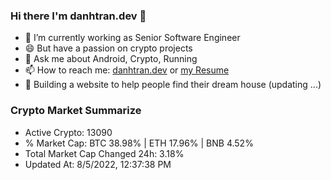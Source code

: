 ### Hi there I'm danhtran.dev 👋

- 🔭 I’m currently working as Senior Software Engineer
- 😄 But have a passion on crypto projects
- 💬 Ask me about Android, Crypto, Running 
- 📫 How to reach me: <a href="https://danhtran.dev" target="_blank">danhtran.dev</a> or <a href="Developer-Resume.pdf" target="_blank">my Resume</a>
- 🌱 Building a website to help people find their dream house (updating ...)

### Crypto Market Summarize
- Active Crypto: 13090
- % Market Cap: BTC 38.98% | ETH 17.96% | BNB 4.52%
- Total Market Cap Changed 24h: 3.18%
- Updated At: 8/5/2022, 12:37:38 PM
